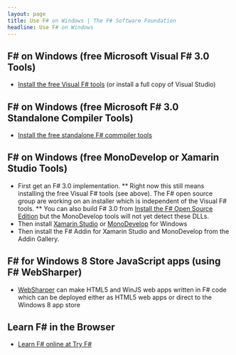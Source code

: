 ```yaml
---
layout: page
title: Use F# on Windows | The F# Software Foundation
headline: Use F# on Windows
---
```


## F# on Windows (free Microsoft Visual F# 3.0 Tools)

* [Install the free Visual F# tools](http://fsharp.net) (or install a full copy of Visual Studio)

## F# on Windows (free Microsoft F# 3.0 Standalone Compiler Tools)

* [Install the free standalone F# commpiler tools](http://go.microsoft.com/fwlink/?LinkId=261286) 

## F# on Windows (free MonoDevelop or Xamarin Studio Tools)

* First get an F# 3.0 implementation. 
** Right now this still means installing the free Visual F# tools (see above). The F# open source group are working on an installer which is independent of the Visual F# tools.
** You can also build F# 3.0 from [Install the F# Open Source Edition](http://fsharp.github.com/fsharp) but the MonoDevelop tools will not yet detect these DLLs.
* Then install [Xamarin Studio](http://xamarin.com/studio) or [MonoDevelop](http://monodevelop.com) for Windows
* Then install the F# Addin for Xamarin Studio and MonoDevelop from the Addin Gallery.

## F# for Windows 8 Store JavaScript apps (using F# WebSharper)

* [WebSharper](http://www.websharper.com) can make HTML5 and WinJS web apps written in F# code which can be deployed either as HTML5 web apps or direct to the Windows 8 app store

## Learn F# in the Browser

* [Learn F# online at Try F#](http://tryfsharp.org)


